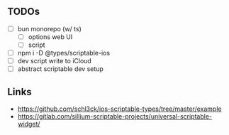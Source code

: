 ## TODOs
- [ ] bun monorepo (w/ ts)
  - [ ] options web UI
  - [ ] script
- [ ] npm i -D @types/scriptable-ios
- [ ] dev script write to iCloud
- [ ] abstract scriptable dev setup

## Links
- https://github.com/schl3ck/ios-scriptable-types/tree/master/example
- https://gitlab.com/sillium-scriptable-projects/universal-scriptable-widget/

